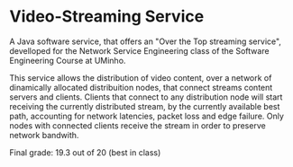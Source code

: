 # Video-Streaming Service

A Java software service, that offers an "Over the Top streaming service", develloped for the Network Service Engineering class of the Software Engineering Course at UMinho.

This service allows the distribution of video content, over a network of dinamically allocated distribuition nodes, that connect streams content servers and clients. Clients that connect to any distribution node will start receiving the currently distributed stream, by the currently available best path, accounting for network latencies, packet loss and edge failure. Only nodes with connected clients receive the stream in order to preserve network bandwith.

Final grade: 19.3 out of 20 (best in class)

